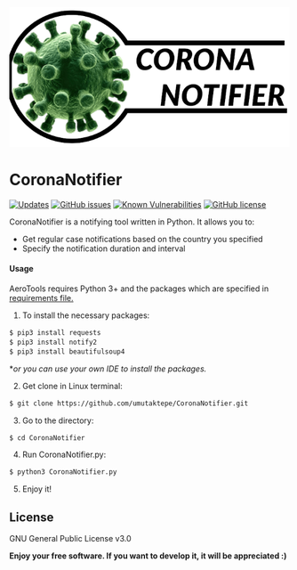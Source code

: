 ![alt text](https://raw.githubusercontent.com/umutaktepe/CoronaNotifier/master/icon/coronanotifierlogo.png "Corona Notifier")

# CoronaNotifier

[![Updates](https://pyup.io/repos/github/umutaktepe/CoronaNotifier/shield.svg)](https://pyup.io/repos/github/umutaktepe/CoronaNotifier/) [![GitHub issues](https://img.shields.io/github/issues/umutaktepe/CoronaNotifier)](https://github.com/umutaktepe/CoronaNotifier/issues) [![Known Vulnerabilities](https://snyk.io/test/github/umutaktepe/CoronaNotifier/badge.svg?targetFile=requirements.txt)](https://snyk.io/test/github/umutaktepe/CoronaNotifier?targetFile=requirements.txt) [![GitHub license](https://img.shields.io/github/license/umutaktepe/CoronaNotifier)](https://github.com/umutaktepe/CoronaNotifier/blob/master/LICENSE)

CoronaNotifier is a notifying tool written in Python. It allows you to:

  - Get regular case notifications based on the country you specified
  - Specify the notification duration and interval

#### Usage

AeroTools requires Python 3+ and the packages which are specified in [requirements file.](/requirements.txt "Required Python Packages")

1. To install the necessary packages:

```sh
$ pip3 install requests
$ pip3 install notify2
$ pip3 install beautifulsoup4
```
**or you can use your own IDE to install the packages.*

2. Get clone in Linux terminal:

```sh
$ git clone https://github.com/umutaktepe/CoronaNotifier.git
```

3. Go to the directory:

```sh
$ cd CoronaNotifier
```

4. Run CoronaNotifier.py:

```sh
$ python3 CoronaNotifier.py
```

5. Enjoy it!


License
----

GNU General Public License v3.0

**Enjoy your free software. If you want to develop it, it will be appreciated :)**
